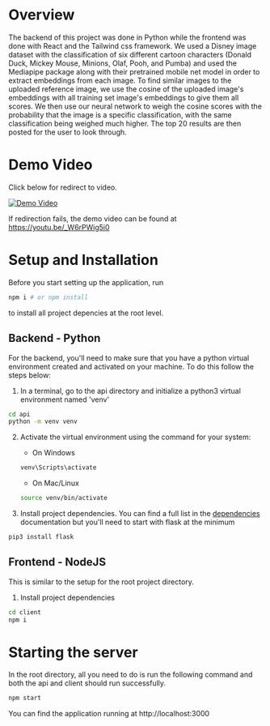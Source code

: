 # Overview

The backend of this project was done in Python while the frontend was done with React and the Tailwind css framework. We used a Disney image dataset with the classification of six different cartoon characters (Donald Duck, Mickey Mouse, Minions, Olaf, Pooh, and Pumba) and used the Mediapipe package along with their pretrained mobile net model in order to extract embeddings from each image. To find similar images to the uploaded reference image, we use the cosine of the uploaded image's embeddings with all training set image's embeddings to give them all scores. We then use our neural network to weigh the cosine scores with the probability that the image is a specific classification, with the same classification being weighed much higher. The top 20 results are then posted for the user to look through.

# Demo Video

Click below for redirect to video.

[![Demo Video](https://img.youtube.com/vi/YOUTUBE_VIDEO_ID_HERE/0.jpg)](https://youtu.be/_W6rPWig5i0)

If redirection fails, the demo video can be found at https://youtu.be/_W6rPWig5i0

# Setup and Installation

Before you start setting up the application, run
```bash
npm i # or npm install
```
to install all project depencies at the root level.

## Backend - Python
For the backend, you'll need to make sure that you have a python virtual environment created and activated on your machine. To do this follow the steps below:

1. In a terminal, go to the api directory and initialize a python3 virtual environment named 'venv'
```bash
cd api
python -m venv venv
```
2. Activate the virtual environment using the command for your system:
   - On Windows
   ```bash
   venv\Scripts\activate
   ```
   - On Mac/Linux
   ```bash
   source venv/bin/activate
   ```

3. Install project dependencies. You can find a full list in the [dependencies](/docs/DEPENDENCIES.md) documentation but you'll need to start with flask at the minimum
```bash
pip3 install flask
```

## Frontend - NodeJS
This is similar to the setup for the root project directory.

1. Install project dependencies
```bash
cd client
npm i
```

# Starting the server
In the root directory, all you need to do is run the following command and both the api and client should run successfully.
```bash
npm start
```

You can find the application running at http://localhost:3000
